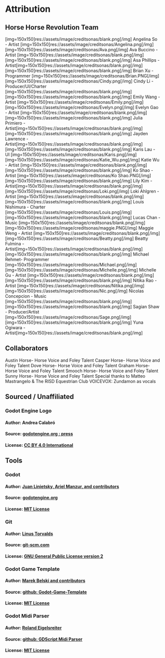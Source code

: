 # Attribution
## Horse Horse Revolution Team

[img=150x150]res://assets/image/creditsonas/blank.png[/img] Angelina So - Artist [img=150x150]res://assets/image/creditsonas/Angelina.png[/img]
[img=150x150]res://assets/image/creditsonas/Ava.png[/img] Ava Buccino - Artist [img=150x150]res://assets/image/creditsonas/blank.png[/img]
[img=150x150]res://assets/image/creditsonas/blank.png[/img] Asa Phillips -  Artist[img=150x150]res://assets/image/creditsonas/blank.png[/img]
[img=150x150]res://assets/image/creditsonas/blank.png[/img] Brian Xu - Programmer [img=150x150]res://assets/image/creditsonas/Brian.PNG[/img]
[img=150x150]res://assets/image/creditsonas/Cindy.png[/img] Cindy Li - Producer/UI/Charter [img=150x150]res://assets/image/creditsonas/blank.png[/img]
[img=150x150]res://assets/image/creditsonas/blank.png[/img] Emily Wang - Artist [img=150x150]res://assets/image/creditsonas/Emily.png[/img]
[img=150x150]res://assets/image/creditsonas/Evelyn.png[/img] Evelyn Gao - Artist [img=150x150]res://assets/image/creditsonas/blank.png[/img]
[img=150x150]res://assets/image/creditsonas/blank.png[/img] Julia Primiero - Artist[img=150x150]res://assets/image/creditsonas/blank.png[/img]
[img=150x150]res://assets/image/creditsonas/blank.png[/img] Jayden Lawrence - Artist[img=150x150]res://assets/image/creditsonas/blank.png[/img]
[img=150x150]res://assets/image/creditsonas/blank.png[/img] Karis Lau - UI [img=150x150]res://assets/image/creditsonas/Karis.png[/img]
[img=150x150]res://assets/image/creditsonas/Katie_Wu.png[/img] Katie Wu - Artist [img=150x150]res://assets/image/creditsonas/blank.png[/img]
[img=150x150]res://assets/image/creditsonas/blank.png[/img] Ko Shao - Artist [img=150x150]res://assets/image/creditsonas/Ko Shao.PNG[/img]
[img=150x150]res://assets/image/creditsonas/blank.png[/img] Lily Kim - Artist[img=150x150]res://assets/image/creditsonas/blank.png[/img]
[img=150x150]res://assets/image/creditsonas/Loki.png[/img] Loki Ahlgren - Artist [img=150x150]res://assets/image/creditsonas/blank.png[/img]
[img=150x150]res://assets/image/creditsonas/blank.png[/img] Louis Nishimura - Charter [img=150x150]res://assets/image/creditsonas/Louis.png[/img]
[img=150x150]res://assets/image/creditsonas/blank.png[/img] Lucas Chan - Music [img=150x150]res://assets/image/creditsonas/blank.png[/img]
[img=150x150]res://assets/image/creditsonas/maggie.PNG[/img] Maggie Weng - Artist [img=150x150]res://assets/image/creditsonas/blank.png[/img]
[img=150x150]res://assets/image/creditsonas/Beatty.png[/img] Beatty Fulmina - Artist[img=150x150]res://assets/image/creditsonas/blank.png[/img]
[img=150x150]res://assets/image/creditsonas/blank.png[/img] Michael Rehmet- Programmer [img=150x150]res://assets/image/creditsonas/Michael.png[/img]
[img=150x150]res://assets/image/creditsonas/Michelle.png[/img] Michelle Gu - Artist [img=150x150]res://assets/image/creditsonas/blank.png[/img]
[img=150x150]res://assets/image/creditsonas/blank.png[/img] Nitika Rao - Artist [img=150x150]res://assets/image/creditsonas/Nitika.png[/img]
[img=150x150]res://assets/image/creditsonas/Nic.png[/img] Nicolas Concepcion - Music  [img=150x150]res://assets/image/creditsonas/blank.png[/img]
[img=150x150]res://assets/image/creditsonas/blank.png[/img] Sagian Shaw - Producer/Artist [img=150x150]res://assets/image/creditsonas/Sage.png[/img]
[img=150x150]res://assets/image/creditsonas/blank.png[/img] Yuna Ogiwara - Artist[img=150x150]res://assets/image/creditsonas/blank.png[/img]

## Collaborators

Austin Horse- Horse Voice and Foley Talent
Casper Horse- Horse Voice and Foley Talent
Dove Horse- Horse Voice and Foley Talent
Graham Horse- Horse Voice and Foley Talent
Smooch Horse- Horse Voice and Foley Talent
Sunny Horse- Horse Voice and Foley Talent
Special thanks to Matteo Mastrangelo & The RISD Equestrian Club
VOICEVOX: Zundamon as vocals


## Sourced / Unaffiliated

### Godot Engine Logo
#### Author: Andrea Calabró  
#### Source: [godotengine.org : press](https://godotengine.org/press/)  
#### License: [CC BY 4.0 International](https://github.com/godotengine/godot/blob/master/LOGO_LICENSE.txt) 

## Tools
### Godot
#### Author: [Juan Linietsky, Ariel Manzur, and contributors](https://godotengine.org/contact)  
#### Source: [godotengine.org](https://godotengine.org/)  
#### License: [MIT License](https://github.com/godotengine/godot/blob/master/LICENSE.txt) 

### Git
#### Author: [Linus Torvalds](https://github.com/torvalds)  
#### Source: [git-scm.com](https://git-scm.com/downloads)  
#### License: [GNU General Public License version 2](https://opensource.org/licenses/GPL-2.0)

### Godot Game Template
#### Author: [Marek Belski and contributors](https://github.com/Maaack/Godot-Game-Template/graphs/contributors)  
#### Source: [github: Godot-Game-Template](https://github.com/Maaack/Godot-Game-Template)  
#### License: [MIT License](LICENSE.txt)  

### Godot Midi Parser
#### Author: [Roland Eigelsreiter](https://github.com/brainfoolong/gdscript-midi-parser)  
#### Source: [github: GDScript Midi Parser](https://github.com/brainfoolong/gdscript-midi-parser)  
#### License: [MIT License](https://github.com/brainfoolong/gdscript-midi-parser/blob/main/LICENSE)
